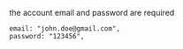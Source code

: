 the account email and password are required

    email: "john.doe@gmail.com",
    password: "123456",
